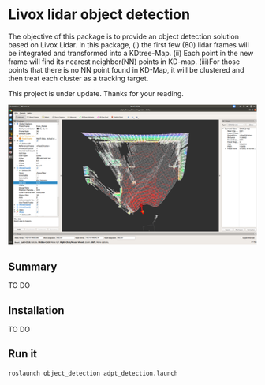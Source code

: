 # Livox lidar object detection

The objective of this package is to provide an object detection solution based on Livox Lidar. In this package, (i) the first few (80) lidar frames will be integrated and transformed into a KDtree-Map. (ii) Each point in the new frame will find its nearest neighbor(NN) points in KD-map. (iii)For those points that there is no NN point found in KD-Map, it will be clustered and then treat each cluster as a tracking target.


This project is under update. Thanks for your reading.

![](doc/demo.png) 

## Summary

TO DO

## Installation

TO DO

## Run it

```
roslaunch object_detection adpt_detection.launch
```
 
